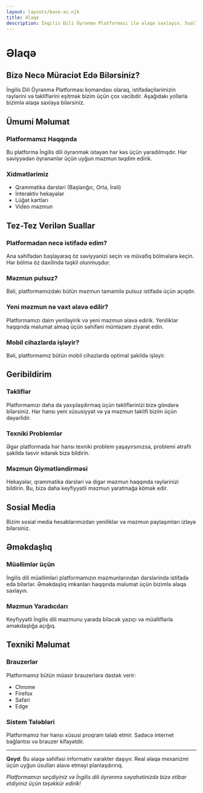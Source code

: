```yaml
---
layout: layouts/base-az.njk
title: Əlaqə
description: İngilis Dili Öyrənmə Platforması ilə əlaqə saxlayın. Suallarınızı soruşun və təkliflərinizi bildirin.
---
```


# Əlaqə

## Bizə Necə Müraciət Edə Bilərsiniz?

İngilis Dili Öyrənmə Platforması komandası olaraq, istifadəçilərimizin rəylərini və təkliflərini eşitmək bizim üçün çox vacibdir. Aşağıdakı yollarla bizimlə əlaqə saxlaya bilərsiniz.

## Ümumi Məlumat

### Platformamız Haqqında
Bu platforma İngilis dili öyrənmək istəyən hər kəs üçün yaradılmışdır. Hər səviyyədən öyrənənlər üçün uyğun məzmun təqdim edirik.

### Xidmətlərimiz
- Qrammatika dərsləri (Başlanğıc, Orta, İrəli)
- İnteraktiv hekayələr
- Lüğət kartları
- Video məzmun

## Tez-Tez Verilən Suallar

### Platformadan necə istifadə edim?
Ana səhifədən başlayaraq öz səviyyənizi seçin və müvafiq bölmələrə keçin. Hər bölmə öz daxilində təşkil olunmuşdur.

### Məzmun pulsuz?
Bəli, platformamızdakı bütün məzmun tamamilə pulsuz istifadə üçün açıqdır.

### Yeni məzmun nə vaxt əlavə edilir?
Platformamızı daim yeniləyirik və yeni məzmun əlavə edirik. Yeniliklər haqqında məlumat almaq üçün səhifəni müntəzəm ziyarət edin.

### Mobil cihazlarda işləyir?
Bəli, platformamız bütün mobil cihazlarda optimal şəkildə işləyir.

## Geribildirim

### Təkliflər
Platformamızı daha da yaxşılaşdırmaq üçün təkliflərinizi bizə göndərə bilərsiniz. Hər hansı yeni xüsusiyyət və ya məzmun təklifi bizim üçün dəyərlidir.

### Texniki Problemlər
Əgər platformada hər hansı texniki problem yaşayırsınızsa, problemi ətraflı şəkildə təsvir edərək bizə bildirin.

### Məzmun Qiymətləndirməsi
Hekayələr, qrammatika dərsləri və digər məzmun haqqında rəylərinizi bildirin. Bu, bizə daha keyfiyyətli məzmun yaratmağa kömək edir.

## Sosial Media

Bizim sosial media hesablarımızdan yeniliklər və məzmun paylaşımları izləyə bilərsiniz.

## Əməkdaşlıq

### Müəllimlər üçün
İngilis dili müəllimləri platformamızın məzmunlarından dərslərində istifadə edə bilərlər. Əməkdaşlıq imkanları haqqında məlumat üçün bizimlə əlaqə saxlayın.

### Məzmun Yaradıcıları
Keyfiyyətli İngilis dili məzmunu yarada biləcək yazıçı və müəlliflərlə əməkdaşlığa açığıq.

## Texniki Məlumat

### Brauzerlər
Platformamız bütün müasir brauzerlərə dəstək verir:
- Chrome
- Firefox
- Safari
- Edge

### Sistem Tələbləri
Platformamız hər hansı xüsusi proqram tələb etmir. Sadəcə internet bağlantısı və brauzer kifayətdir.

---

**Qeyd**: Bu əlaqə səhifəsi informativ xarakter daşıyır. Real əlaqə mexanizmi üçün uyğun üsulları əlavə etməyi planlaşdırırıq.

*Platformamızı seçdiyiniz və İngilis dili öyrənmə səyahətinizdə bizə etibar etdiyiniz üçün təşəkkür edirik!*